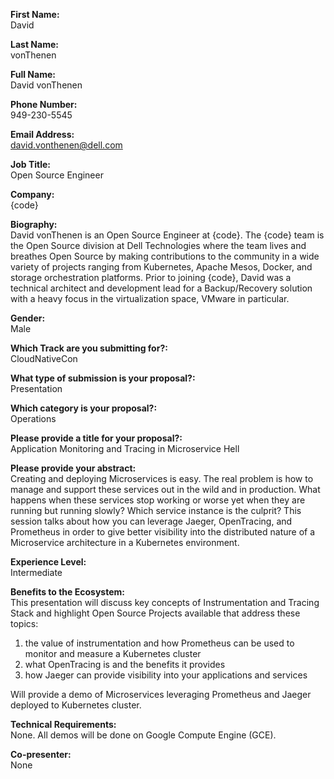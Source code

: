**First Name:**  
David

**Last Name:**  
vonThenen

**Full Name:**  
David vonThenen

**Phone Number:**  
949-230-5545

**Email Address:**  
david.vonthenen@dell.com

**Job Title:**  
Open Source Engineer

**Company:**  
{code}

**Biography:**  
David vonThenen is an Open Source Engineer at {code}. The {code} team is the Open Source division at Dell Technologies where the team lives and breathes Open Source by making contributions to the community in a wide variety of projects ranging from Kubernetes, Apache Mesos, Docker, and storage orchestration platforms. Prior to joining {code}, David was a technical architect and development lead for a Backup/Recovery solution with a heavy focus in the virtualization space, VMware in particular.

**Gender:**  
Male

**Which Track are you submitting for?:**  
CloudNativeCon

**What type of submission is your proposal?:**  
Presentation

**Which category is your proposal?:**  
Operations

**Please provide a title for your proposal?:**  
Application Monitoring and Tracing in Microservice Hell

**Please provide your abstract:**  
Creating and deploying Microservices is easy. The real problem is how to manage and support these services out in the wild and in production. What happens when these services stop working or worse yet when they are running but running slowly? Which service instance is the culprit? This session talks about how you can leverage Jaeger, OpenTracing, and Prometheus in order to give better visibility into the distributed nature of a Microservice architecture in a Kubernetes environment.

**Experience Level:**  
Intermediate

**Benefits to the Ecosystem:**  
This presentation will discuss key concepts of Instrumentation and Tracing Stack and highlight Open Source Projects available that address these topics:
1) the value of instrumentation and how Prometheus can be used to monitor and measure a Kubernetes cluster
2) what OpenTracing is and the benefits it provides
3) how Jaeger can provide visibility into your applications and services

Will provide a demo of Microservices leveraging Prometheus and Jaeger deployed to Kubernetes cluster.

**Technical Requirements:**  
None. All demos will be done on Google Compute Engine (GCE).

**Co-presenter:**  
None
